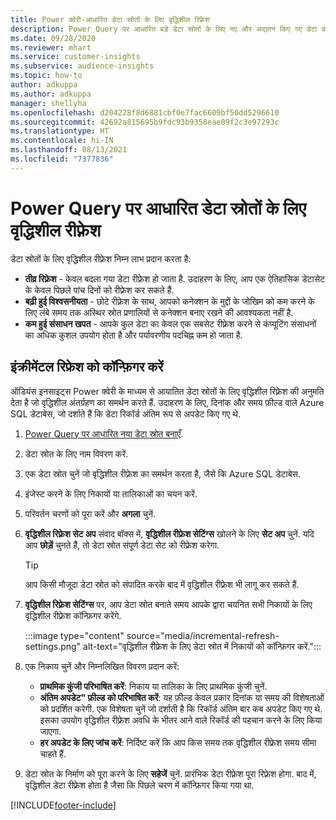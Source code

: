 ```yaml
---
title: Power क्वेरी-आधारित डेटा स्रोतों के लिए वृद्धिशील रिफ़्रेश
description: Power Query पर आधारित बड़े डेटा स्रोतों के लिए नए और अद्यतन किए गए डेटा को रीफ़्रेश करें.
ms.date: 09/28/2020
ms.reviewer: mhart
ms.service: customer-insights
ms.subservice: audience-insights
ms.topic: how-to
author: adkuppa
ms.author: adkuppa
manager: shellyha
ms.openlocfilehash: d204228f8d6881cbf0e7fac6609bf50dd5296610
ms.sourcegitcommit: 42692a815695b9fdc93b9358eae09f2c3e97293c
ms.translationtype: HT
ms.contentlocale: hi-IN
ms.lasthandoff: 08/13/2021
ms.locfileid: "7377836"
---
```

# <a name="incremental-refresh-for-data-sources-based-on-power-query"></a>Power Query पर आधारित डेटा स्रोतों के लिए वृद्धिशील रीफ़्रेश

डेटा स्रोतों के लिए वृद्धिशील रीफ़्रेश निम्न लाभ प्रदान करता है:

- **तीव्र रिफ़्रेश** - केवल बदला गया डेटा रीफ़्रेश हो जाता है. उदाहरण के लिए, आप एक ऐतिहासिक डेटासेट के केवल पिछले पांच दिनों को रीफ़्रेश कर सकते हैं.
- **बढ़ी हुई विश्वसनीयता** - छोटे रीफ़्रेश के साथ, आपको कनेक्शन के मुद्दों के जोखिम को कम करने के लिए लंबे समय तक अस्थिर स्रोत प्रणालियों से कनेक्शन बनाए रखने की आवश्यकता नहीं है.
- **कम हुई संसाधन खपत** - आपके कुल डेटा का केवल एक सबसेट रीफ़्रेश करने से कंप्यूटिंग संसाधनों का अधिक कुशल उपयोग होता है और पर्यावरणीय पदचिह्न कम हो जाता है.

## <a name="configure-incremental-refresh"></a>इंक्रीमेंटल रिफ्रेश को कॉन्फ़िगर करें

ऑडियंस इनसाइट्स Power क्वेरी के माध्यम से आयातित डेटा स्रोतों के लिए वृद्धिशील रिफ़्रेश की अनुमति देता है जो वृद्धिशील अंतर्ग्रहण का समर्थन करते हैं. उदाहरण के लिए, दिनांक और समय फ़ील्ड वाले Azure SQL डेटाबेस, जो दर्शाते हैं कि डेटा रिकॉर्ड अंतिम रूप से अपडेट किए गए थे.

1. [Power Query पर आधारित नया डेटा स्रोत बनाएँ](connect-power-query.md).

1. डेटा स्रोत के लिए नाम विवरण करें.

1. एक डेटा स्रोत चुनें जो वृद्धिशील रीफ़्रेश का समर्थन करता है, जैसे कि Azure SQL डेटाबेस.

1. इंजेस्ट करने के लिए निकायों या तालिकाओं का चयन करें.

1. परिवर्तन चरणों को पूरा करें और **अगला** चुनें.

1. **वृद्धिशील रिफ़्रेश सेट अप** संवाद बॉक्स में, **वृद्धिशील रीफ़्रेश सेटिंग्स** खोलने के लिए **सेट अप** चुनें. यदि आप **छोड़ें** चुनते हैं, तो डेटा स्रोत संपूर्ण डेटा सेट को रीफ़्रेश करेगा.
   > [!TIP]
   > आप किसी मौजूदा डेटा स्रोत को संपादित करके बाद में वृद्धिशील रीफ़्रेश भी लागू कर सकते हैं.

1. **वृद्धिशील रिफ़्रेश सेटिंग्स** पर, आप डेटा स्रोत बनाते समय आपके द्वारा चयनित सभी निकायों के लिए वृद्धिशील रीफ़्रेश कॉन्फ़िगर करेंगे.

   :::image type="content" source="media/incremental-refresh-settings.png" alt-text="वृद्धिशील रीफ़्रेश के लिए डेटा स्रोत में निकायों को कॉन्फ़िगर करें.":::

1. एक निकाय चुनें और निम्नलिखित विवरण प्रदान करें:

   - **प्राथमिक कुंजी परिभाषित करें**: निकाय या तालिका के लिए प्राथमिक कुंजी चुनें.
   - **अंतिम अपडेट" फ़ील्ड को परिभाषित करें**: यह फ़ील्ड केवल प्रकार दिनांक या समय की विशेषताओं को प्रदर्शित करेगी. एक विशेषता चुनें जो दर्शाती है कि रिकॉर्ड अंतिम बार कब अपडेट किए गए थे. इसका उपयोग वृद्धिशील रीफ़्रेश अवधि के भीतर आने वाले रिकॉर्ड की पहचान करने के लिए किया जाएगा.
   - **हर अपडेट के लिए जांच करें**: निर्दिष्ट करें कि आप किस समय तक वृद्धिशील रीफ़्रेश समय सीमा चाहते हैं.

1. डेटा स्रोत के निर्माण को पूरा करने के लिए **सहेजें** चुनें. प्रारंभिक डेटा रीफ़्रेश पूरा रिफ़्रेश होगा. बाद में, वृद्धिशील डेटा रीफ़्रेश होता है जैसा कि पिछले चरण में कॉन्फ़िगर किया गया था.


[!INCLUDE[footer-include](../includes/footer-banner.md)]